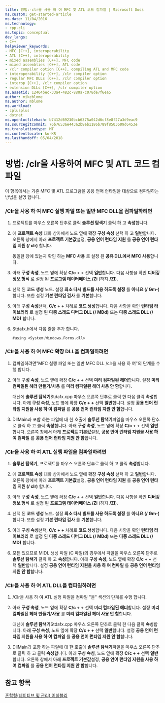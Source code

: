 ```yaml
---
title: 방법:-clr을 사용 하 여 MFC 및 ATL 코드 컴파일 | Microsoft Docs
ms.custom: get-started-article
ms.date: 11/04/2016
ms.technology:
- cpp-cli
ms.topic: conceptual
dev_langs:
- C++
helpviewer_keywords:
- MFC [C++], interoperability
- ATL [C++], interoperability
- mixed assemblies [C++], MFC code
- mixed assemblies [C++], ATL code
- /clr compiler option [C++], compiling ATL and MFC code
- interoperability [C++], /clr compiler option
- regular MFC DLLs [C++], /clr compiler option
- interop [C++], /clr compiler option
- extension DLLs [C++], /clr compiler option
ms.assetid: 12464bec-33a4-482c-880a-c078de7f6ea5
author: mikeblome
ms.author: mblome
ms.workload:
- cplusplus
- dotnet
ms.openlocfilehash: b7412d69230bcb6375a042d6cf8e8f27a3d9eac9
ms.sourcegitcommit: 76b7653ae443a2b8eb1186b789f8503609d6453e
ms.translationtype: MT
ms.contentlocale: ko-KR
ms.lasthandoff: 05/04/2018
---
```

# <a name="how-to-compile-mfc-and-atl-code-by-using-clr"></a>방법: /clr을 사용하여 MFC 및 ATL 코드 컴파일
이 항목에서는 기존 MFC 및 ATL 프로그램을 공용 언어 런타임을 대상으로 컴파일하는 방법을 설명 합니다.  
  
### <a name="to-compile-an-mfc-executable-or-regular-mfc-dll-by-using-clr"></a>/Clr을 사용 하 여 MFC 실행 파일 또는 일반 MFC DLL을 컴파일하려면  
  
1.  프로젝트를 마우스 오른쪽 단추로 클릭 **솔루션 탐색기** 클릭 하 고 **속성**합니다.  
  
2.  에 **프로젝트 속성** 대화 상자에서 노드 옆에 확장 **구성 속성** 선택 하 고 **일반**합니다. 오른쪽 창에서 아래 **프로젝트 기본값**설정, **공용 언어 런타임 지원** 를 **공용 언어 런타임 지원 (/ clr)** 합니다.  
  
     동일한 창에 있는지 확인 하는 **MFC 사용** 로 설정 된 **공유 DLL에서 MFC 사용**합니다.  
  
3.  아래 **구성 속성**, 노드 옆에 확장 **C/c + +** 선택 **일반**합니다. 다음 사항을 확인 **디버깅 정보 형식** 로 설정 된 **프로그램 데이터베이스 /Zi** (하지 **/ZI**).  
  
4.  선택 된 **코드 생성** 노드. 설정 **최소 다시 빌드를 사용 하도록 설정** 를 **아니요 (/ Gm-)** 합니다. 또한 설정 **기본 런타임 검사** 를 **기본**합니다.  
  
5.  아래 **구성 속성**선택, **C/c + +** 차례로 **코드 생성**합니다. 다음 사항을 확인 **런타임 라이브러리** 로 설정 된 **다중 스레드 디버그 DLL (/ MDd)** 또는 **다중 스레드 DLL (/ MD)** 합니다.  
  
6.  Stdafx.h에서 다음 줄을 추가 합니다.  
  
    ```  
    #using <System.Windows.Forms.dll>  
    ```  
  
### <a name="to-compile-an-mfc-extension-dll-by-using-clr"></a>/Clr을 사용 하 여 MFC 확장 DLL을 컴파일하려면  
  
1.  컴파일하려면"MFC 실행 파일 또는 일반 MFC DLL /clr을 사용 하 여"의 단계를 수행 합니다.  
  
2.  아래 **구성 속성**, 노드 옆에 확장 **C/c + +** 선택 **미리 컴파일된 헤더**합니다. 설정 **미리 컴파일된 헤더 만들기/사용** 를 **미리 컴파일된 헤더 사용 안 함**합니다.  
  
     대신에 **솔루션 탐색기**Stdafx.cpp 마우스 오른쪽 단추로 클릭 한 다음 클릭 **속성**합니다. 아래 **구성 속성**, 노드 옆에 확장 **C/c + +** 선택 **일반**합니다. 설정 **공용 언어 런타임 지원을 사용 하 여 컴파일** 를 **공용 언어 런타임 지원 안 함**합니다.  
  
3.  DllMain과 포함 하는 파일에 대 한 호출에 **솔루션 탐색기**파일을 마우스 오른쪽 단추로 클릭 하 고 클릭 **속성**합니다. 아래 **구성 속성**, 노드 옆에 확장 **C/c + +** 선택 **일반**합니다. 오른쪽 창에서 아래 **프로젝트 기본값**설정, **공용 언어 런타임 지원을 사용 하 여 컴파일** 를 **공용 언어 런타임 지원 안 함**합니다.  
  
### <a name="to-compile-an-atl-executable-by-using-clr"></a>/Clr을 사용 하 여 ATL 실행 파일을 컴파일하려면  
  
1.  **솔루션 탐색기**, 프로젝트를 마우스 오른쪽 단추로 클릭 하 고 클릭 **속성**합니다.  
  
2.  에 **프로젝트 속성** 대화 상자에서 노드 옆에 확장 **구성 속성** 선택 하 고 **일반**합니다. 오른쪽 창에서 아래 **프로젝트 기본값**설정, **공용 언어 런타임 지원** 를 **공용 언어 런타임 지원 (/ clr)** 합니다.  
  
3.  아래 **구성 속성**, 노드 옆에 확장 **C/c + +** 선택 **일반**합니다. 다음 사항을 확인 **디버깅 정보 형식** 로 설정 된 **프로그램 데이터베이스 /Zi** (하지 **/ZI**).  
  
4.  선택 된 **코드 생성** 노드. 설정 **최소 다시 빌드를 사용 하도록 설정** 를 **아니요 (/ Gm-)** 합니다. 또한 설정 **기본 런타임 검사** 를 **기본**합니다.  
  
5.  아래 **구성 속성**선택, **C/c + +** 차례로 **코드 생성**합니다. 다음 사항을 확인 **런타임 라이브러리** 로 설정 된 **다중 스레드 디버그 DLL (/ MDd)** 또는 **다중 스레드 DLL (/ MD)** 합니다.  
  
6.  모든 있으므로 MIDL 생성 파일 (C 파일)의 경우에서 파일을 마우스 오른쪽 단추로 **솔루션 탐색기** 클릭 하 고 **속성**합니다. 아래 **구성 속성**, 노드 옆에 확장 **C/c + +** 선택 **일반**합니다. 설정 **공용 언어 런타임 지원을 사용 하 여 컴파일** 를 **공용 언어 런타임 지원 안 함**합니다.  
  
### <a name="to-compile-an-atl-dll-by-using-clr"></a>/Clr을 사용 하 여 ATL DLL을 컴파일하려면  
  
1.  /Clr을 사용 하 여 ATL 실행 파일을 컴파일 "을" 섹션의 단계를 수행 합니다.  
  
2.  아래 **구성 속성**, 노드 옆에 확장 **C/c + +** 선택 **미리 컴파일된 헤더**합니다. 설정 **미리 컴파일된 헤더 만들기/사용** 를 **미리 컴파일된 헤더 사용 안 함**합니다.  
  
     대신에 **솔루션 탐색기**Stdafx.cpp 마우스 오른쪽 단추로 클릭 한 다음 클릭 **속성**합니다. 아래 **구성 속성**, 노드 옆에 확장 **C/c + +** 선택 **일반**합니다. 설정 **공용 언어 런타임 지원을 사용 하 여 컴파일** 를 **공용 언어 런타임 지원 안 함**합니다.  
  
3.  DllMain과 포함 하는 파일에 대 한 호출에 **솔루션 탐색기**파일을 마우스 오른쪽 단추로 클릭 하 고 클릭 **속성**합니다. 아래 **구성 속성**, 노드 옆에 확장 **C/c + +** 선택 **일반**합니다. 오른쪽 창에서 아래 **프로젝트 기본값**설정, **공용 언어 런타임 지원을 사용 하 여 컴파일** 를 **공용 언어 런타임 지원 안 함**합니다.  
  
## <a name="see-also"></a>참고 항목  
 [혼합형(네이티브 및 관리) 어셈블리](../dotnet/mixed-native-and-managed-assemblies.md)